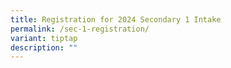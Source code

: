```yaml
---
title: Registration for 2024 Secondary 1 Intake
permalink: /sec-1-registration/
variant: tiptap
description: ""
---
```

